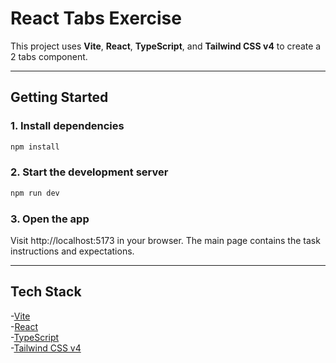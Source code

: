# React Tabs Exercise

This project uses **Vite**, **React**, **TypeScript**, and **Tailwind CSS v4** to create a 2 tabs component.  

---

## Getting Started

### 1. Install dependencies

```bash
npm install
```

### 2. Start the development server

```bash
npm run dev
```

### 3. Open the app

Visit http://localhost:5173 in your browser.
The main page contains the task instructions and expectations.

---

## Tech Stack

-[Vite](https://vitejs.dev/)\
-[React](https://react.dev/)\
-[TypeScript](https://www.typescriptlang.org/)\
-[Tailwind CSS v4](https://tailwindcss.com/)
